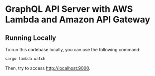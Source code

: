 # GraphQL API Server with AWS Lambda and Amazon API Gateway

## Running Locally

To run this codebase locally, you can use the following command:

```sh
cargo lambda watch
```

Then, try to access [http://localhost:9000](http://localhost:9000).
